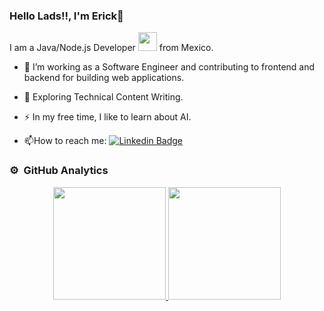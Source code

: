 ### Hello Lads!!, I'm Erick👋

I am a Java/Node.js Developer <img src="https://media.giphy.com/media/WUlplcMpOCEmTGBtBW/giphy.gif" width="30"> from Mexico.

- :telescope: I’m working as a Software Engineer and contributing to frontend and backend for building web applications.

- :seedling: Exploring Technical Content Writing.

- :zap: In my free time, I like to learn about AI.

- :mailbox:How to reach me: [![Linkedin Badge](https://img.shields.io/badge/-ErickRH-blue?style=flat&logo=Linkedin&logoColor=white)](www.linkedin.com/in/erick-rodríguez-hernandez)

### ⚙️ &nbsp;GitHub Analytics

<p align="center">
<a href="https://github.com/ErickRodriguezH">
  <img height="180em" src="https://github-readme-stats-eight-theta.vercel.app/api?username=ErickRodriguezH&show_icons=true&theme=algolia&include_all_commits=true&count_private=true"/>
  <img height="180em" src="https://github-readme-stats-eight-theta.vercel.app/api/top-langs/?username=ErickRodriguezH&layout=compact&langs_count=8&theme=algolia"/>
</a>
</p>

